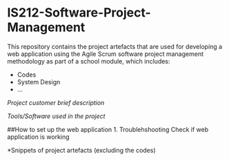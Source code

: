 # IS212-Software-Project-Management

This repository contains the project artefacts that are used for developing a web application using the Agile Scrum software project management methodology as part of a school module, which includes:
- Codes
- System Design
- ...

*Project customer brief description*

*Tools/Software used in the project*

##How to set up the web application
1. 
Troublehshooting
Check if web application is working


*Snippets of project artefacts (excluding the codes)
